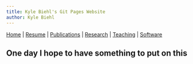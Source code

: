 ```yaml
---
title: Kyle Biehl's Git Pages Website
author: Kyle Biehl
---
```


[Home](https://kcbiehl.github.io/) | [Resume](cv/cv.html)  | [Publications](publications/pub.html) | [Research](research/rs.html) | [Teaching](teaching/teach.html) | [Software](software/tools.html)


## One day I hope to have something to put on this
